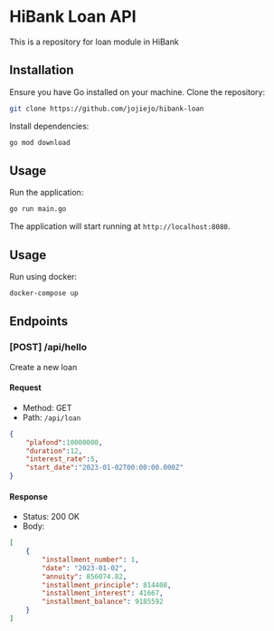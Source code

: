# HiBank Loan API

This is a repository for loan module in HiBank

## Installation

Ensure you have Go installed on your machine. Clone the repository:

```bash
git clone https://github.com/jojiejo/hibank-loan
```

Install dependencies:

```bash
go mod download
```

## Usage

Run the application:

```bash
go run main.go
```

The application will start running at `http://localhost:8080`.

## Usage

Run using docker:

```bash
docker-compose up
```

## Endpoints

### [POST] /api/hello

Create a new loan

#### Request

- Method: GET
- Path: `/api/loan`

```json
{
    "plafond":10000000,
    "duration":12,
    "interest_rate":5,
    "start_date":"2023-01-02T00:00:00.000Z"
}
```

#### Response

- Status: 200 OK
- Body:

```json
[
    {
        "installment_number": 1,
        "date": "2023-01-02",
        "annuity": 856074.82,
        "installment_principle": 814408,
        "installment_interest": 41667,
        "installment_balance": 9185592
    }
]
```